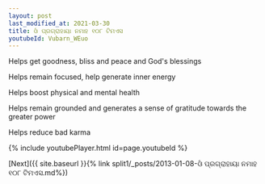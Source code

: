 ```yaml
---
layout: post
last_modified_at: 2021-03-30
title: ଓଁ ପ୍ରଗ୍ରାହାୟା ନମାହ ୧୦୮ ଟିମଏସ
youtubeId: Vubarn_WEuo
---
```

 
 
Helps get goodness, bliss and peace and God's blessings
 
Helps remain focused, help generate inner energy 
 
Helps boost physical and mental health 
 
Helps remain grounded and generates a sense of gratitude towards the greater power 
 
Helps reduce bad karma
 
 
 
 


{% include youtubePlayer.html id=page.youtubeId %}
 
[Next]({{ site.baseurl }}{% link  split1/_posts/2013-01-08-ଓଁ ପ୍ରଗ୍ରାହାୟା ନମାହ ୧୦୮ ଟିମଏସ.md%})
 
